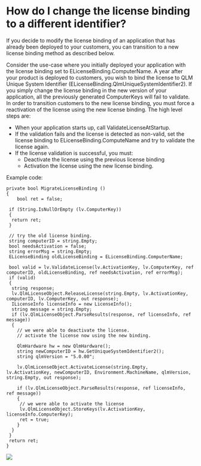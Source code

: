# How do I change the license binding to a different identifier?

If you decide to modify the license binding of an application that has already been deployed to your customers, you can transition to a new license binding method as described below.

Consider the use-case where you initially deployed your application with the license binding set to ELicenseBinding.ComputerName. A year after your product is deployed to customers, you wish to bind the license to QLM Unique System Identifier (ELicenseBinding.QlmUniqueSystemIdentifier2). If you simply change the license binding in the new version of your application, all the previously generated ComputerKeys will fail to validate. In order to transition customers to the new license binding, you must force a reactivation of the license using the new license binding. The high level steps are:

* When your application starts up, call ValidateLicenseAtStartup.
* If the validation fails and the license is detected as non-valid, set the license binding to ELicenseBinding.ComputeName and try to validate the license again.
* If the license validation is successful, you must:
  * Deactivate the license using the previous license binding
  * Activation the license using the new license binding.

Example code:

```
private bool MigrateLicenseBinding ()
{
    bool ret = false;

 if (String.IsNullOrEmpty (lv.ComputerKey))
 {
  return ret;
 }

 // try the old license binding.
 string computerID = string.Empty;
 bool needsActivation = false;
 string errorMsg = string.Empty;
 ELicenseBinding oldLicenseBinding = ELicenseBinding.ComputerName;

 bool valid = lv.ValidateLicense(lv.ActivationKey, lv.ComputerKey, ref computerID, oldLicenseBinding, ref needsActivation, ref errorMsg);
 if (valid)
 {
  string response;
  lv.QlmLicenseObject.ReleaseLicense(string.Empty, lv.ActivationKey, computerID, lv.ComputerKey, out response);
  ILicenseInfo licenseInfo = new LicenseInfo();
  string message = string.Empty;
  if (lv.QlmLicenseObject.ParseResults(response, ref licenseInfo, ref message))
  {
    // we were able to deactivate the license.
    // activate the license now using the new binding.

    QlmHardware hw = new QlmHardware();
    string newComputerID = hw.GetUniqueSystemIdentifier2();
    string qlmVersion = "5.0.00";

    lv.QlmLicenseObject.ActivateLicense(string.Empty, lv.ActivationKey, newComputerID, Environment.MachineName, qlmVersion, string.Empty, out response);

    if (lv.QlmLicenseObject.ParseResults(response, ref licenseInfo, ref message))
    {
     // we were able to activate the license
     lv.QlmLicenseObject.StoreKeys(lv.ActivationKey, licenseInfo.ComputerKey);
     ret = true;
    }
  }
 }
 return ret;
}

```

![](https://support.soraco.co/hc/article\_attachments/14338487279636)

